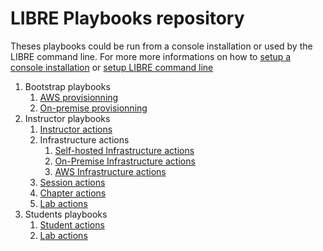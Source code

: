 # LIBRE Playbooks repository

Theses playbooks could be run from a console installation or used by the LIBRE command line.
For more more informations on how to [setup a console installation](../../install-console.md)
or [setup LIBRE command line](../../installer.md)

1. Bootstrap playbooks
    1. [AWS provisionning](./infra-aws)
    2. [On-premise provisionning](./infra-prem)
2. Instructor playbooks
    1. [Instructor actions](./instructor)
    2. Infrastructure actions
        1. [Self-hosted Infrastructure actions](./infra-self)
        2. [On-Premise Infrastructure actions](./infra-prem)
        3. [AWS Infrastructure actions](./infra-aws)
    3. [Session actions](./session)
    4. [Chapter actions](./chapter)
    5. [Lab actions](./lab)
3. Students playbooks
    1. [Student actions](./student)
    2. [Lab actions](./lab)
